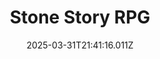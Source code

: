 ---
title: "Stone Story RPG"
id: 603390
date: 2025-03-31T21:41:16.011Z
link: games/steam/recent/stone-story-rpg
image: http://media.steampowered.com/steamcommunity/public/images/apps/603390/b9563b95f082510aa7528705c0c4bf2f5cd3a0af.jpg
playtime_2weeks: 10
playtime_forever: 2140
playtime_windows_forever: 0
playtime_mac_forever: 2013
playtime_linux_forever: 126
playtime_deck_forever: 126
---